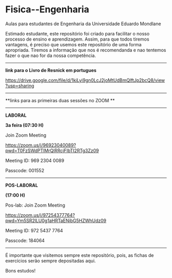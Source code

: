 # Fisica--Engenharia
Aulas para estudantes de Engenharia da Universidade Eduardo Mondlane

Estimado estudante, este repositório foi criado para facilitar o nosso processo de ensino e aprendizagem. Assim, para que todos tiremos vantagens, é preciso que usemos este repositório de uma forma apropriada. Tiremos a informação que nos é recomendanda e nao tentemos fazer o que nao for da nossa competência.

-----------------------------------------------------------------------------------------------------------------------------------------------------------------------
**link para o Livro de Resnick em portugues**

https://drive.google.com/file/d/1kiLyi9gn0LcJ2joMtUdBmQlftJp2bcQ8/view?usp=sharing

------------------------------------------------------------------------------------------

**links para  as primeiras duas sessões no ZOOM **

-----------------------------------------------------------------------------------------------------------------------------------------------------------------------

**LABORAL**

**3a feira (07:30 H)**

Join Zoom Meeting

https://zoom.us/j/96923040089?pwd=T0FzSWdPTlMrQlRRcjFIbTI2RTg3Zz09

Meeting ID: 969 2304 0089

Passcode: 001552

---------------------------------------------------------------------------------------------------------------------------------------------------------------------------

**POS-LABORAL**

**(17:00 H)**

Pos-lab: Join Zoom Meeting

https://zoom.us/j/97254377764?pwd=Ym5SR2lLU0g1aHRTaENibG5HZWhUdz09

Meeting ID: 972 5437 7764

Passcode: 184064



----------------------------------------------------------------------------------------------------------------------------------------------------------------------------
É importante que visitemos sempre este repositório, pois,  as fichas de exercícios serão sempre depositadas aqui.


Bons estudos!
